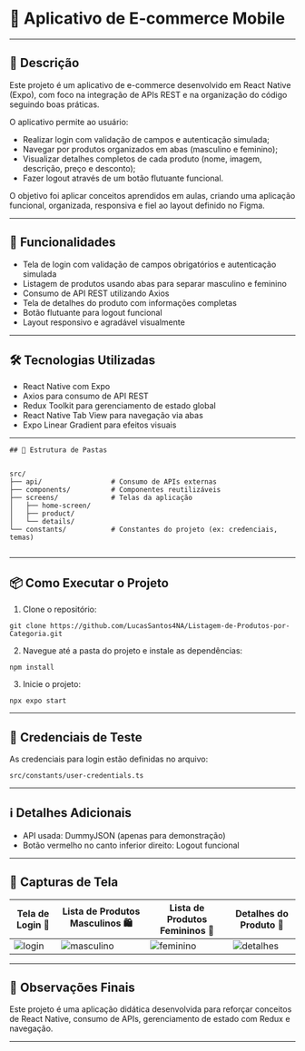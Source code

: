 
# 🛒 Aplicativo de E-commerce Mobile

---

## 📖 Descrição

Este projeto é um aplicativo de e-commerce desenvolvido em React Native (Expo), com foco na integração de APIs REST e na organização do código seguindo boas práticas. 

O aplicativo permite ao usuário:
- Realizar login com validação de campos e autenticação simulada;
- Navegar por produtos organizados em abas (masculino e feminino);
- Visualizar detalhes completos de cada produto (nome, imagem, descrição, preço e desconto);
- Fazer logout através de um botão flutuante funcional.

O objetivo foi aplicar conceitos aprendidos em aulas, criando uma aplicação funcional, organizada, responsiva e fiel ao layout definido no Figma.

---

## 🚀 Funcionalidades

- Tela de login com validação de campos obrigatórios e autenticação simulada  
- Listagem de produtos usando abas para separar masculino e feminino  
- Consumo de API REST utilizando Axios  
- Tela de detalhes do produto com informações completas  
- Botão flutuante para logout funcional  
- Layout responsivo e agradável visualmente  

---

## 🛠 Tecnologias Utilizadas

- React Native com Expo  
- Axios para consumo de API REST  
- Redux Toolkit para gerenciamento de estado global  
- React Native Tab View para navegação via abas  
- Expo Linear Gradient para efeitos visuais  

---
```
## 📂 Estrutura de Pastas


src/
├── api/                 # Consumo de APIs externas
├── components/          # Componentes reutilizáveis
├── screens/             # Telas da aplicação
│   ├── home-screen/
│   ├── product/
│   └── details/
└── constants/           # Constantes do projeto (ex: credenciais, temas)


```

---

## 📦 Como Executar o Projeto

1. Clone o repositório:
```
git clone https://github.com/LucasSantos4NA/Listagem-de-Produtos-por-Categoria.git
```

2. Navegue até a pasta do projeto e instale as dependências:
```
npm install
```

3. Inicie o projeto:
```
npx expo start
```

---

## 👤 Credenciais de Teste

As credenciais para login estão definidas no arquivo:
```
src/constants/user-credentials.ts
```

---

## ℹ️ Detalhes Adicionais

- API usada: DummyJSON (apenas para demonstração)  
- Botão vermelho no canto inferior direito: Logout funcional  

---

## 📸 Capturas de Tela

| Tela de Login 🔐 | Lista de Produtos Masculinos 🛍 | Lista de Produtos Femininos 👗 | Detalhes do Produto 📄 |
|-----------------|--------------------------------|-------------------------------|------------------------|
| ![login](https://github.com/user-attachments/assets/e607b4ca-c445-453b-b218-50f969a3236c) | ![masculino](https://github.com/user-attachments/assets/480f459d-b55d-4ec0-b278-4d74ab0cbdc3) | ![feminino](https://github.com/user-attachments/assets/8bc2eb32-60b9-4918-97ef-60ec52a56b52) | ![detalhes](https://github.com/user-attachments/assets/0af662d4-0594-46d0-bd87-d342b536bd1d) |

---

## 📝 Observações Finais

Este projeto é uma aplicação didática desenvolvida para reforçar conceitos de React Native, consumo de APIs, gerenciamento de estado com Redux e navegação.

---
